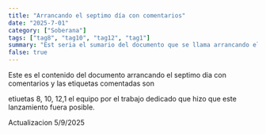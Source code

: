 ```yaml
---
title: "Arrancando el septimo día con comentarios"
date: "2025-7-01"
category: ["Soberana"]
tags: ["tag8", "tag10", "tag12", "tag1"]
summary: "Est seria el sumario del documento que se llama arrancando el septimo dia con comentarios"
false: true
---
```


Este es el contenido del documento arrancando el septimo dia con comentarios y las etiquetas comentadas son


etiuetas 8, 10, 12,1  el equipo por el trabajo dedicado que hizo que este lanzamiento fuera posible.

Actualizacion 5/9/2025